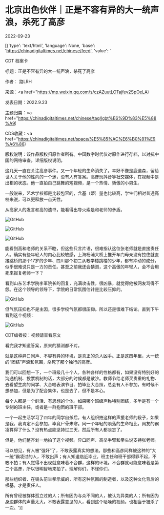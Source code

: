 # 北京出色伙伴｜正是不容有异的大一统声浪，杀死了高彦

2022-09-23

[{'type': 'text/html', 'language': None, 'base': 'https://chinadigitaltimes.net/chinese/feed', 'value': '

CDT 档案卡

标题：正是不容有异的大一统声浪，杀死了高彦

作者： 路LRH

来源：<a href="https://mp.weixin.qq.com/s/czAZuutLOTajfev2SpOeLA)

发表日期：2022.9.23

主题归类：<a href="https://chinadigitaltimes.net/chinese/tag/lgbt%E6%9D%83%E5%88%A9)

CDS收藏：<a href="https://chinadigitaltimes.net/space/%E5%85%AC%E6%B0%91%E9%A6%86)

版权说明：该作品版权归原作者所有。中国数字时代仅对原作进行存档，以对抗中国的网络审查。详细版权说明。





这几天一直在关注高彦事件。又一个年轻的生命消失了。幸好不像是鹿道森，留给世人关于他的性向的一个迷，没有人有答案。高彦玩抖音等社交媒体，在视频中是出柜的状态。他一直拍自己跳舞的短视频，是一个热情、骄傲的小男生。

一般说来，艺术学校都是比较包容的，含基（姬）量也比较高，学生们相对普通高校来说，可以更释放一点天性。

从高家人的发言和高的遗书，能看得出导火索是和老师的矛盾。

![GitHub](https://chinadigitaltimes.net/chinese/files/2022/09/post-687437-632e42bf18988.)

![GitHub](https://chinadigitaltimes.net/chinese/files/2022/09/post-687437-632e42bf2051c.)

![GitHub](https://chinadigitaltimes.net/chinese/files/2022/09/post-687437-632e42bf2b183.)

能看到高和老师的关系不睦，但这些只言片语，很难指认这位张老师就是直接责任人。确实有些年轻人的内心比较敏感，上海杨浦大桥上推开车门母亲没有拉住就直接跳桥的那个17岁的少年、四川那个初二从教学楼跳楼的少年，都有冲动的成分，似乎很难说只是一方的责任。甚至之前我还会猜测，这个高傲的年轻人，会不会用死来报复老师一下？

看到山东艺术学院李军院长的回复，充满攻击性，很凶暴，就觉得他被网友骂得不怨。在这个领导的领导下，学院的日常氛围估计是比较压抑的。

![GitHub](https://chinadigitaltimes.net/chinese/files/2022/09/post-687437-632e42bf39bbd.)

但气氛压抑也不是主因，很多学校气氛都很压抑。所以还是很难下结论。直到下午看到这个视频：

![GitHub](https://chinadigitaltimes.net/chinese/files/2022/09/截屏2022-09-23-下午3.59.56.png)

CDT编者按：视频请查看原文

看完我才知道答案，原来的猜测都不对。

就是这种异口同声、不容有异的环境，是真正的杀人凶手。正是这四年里，大一统的“团结”声浪和氛围，杀死了那个独行的高彦。

我们可以回想一下，一个班级几十个人，各种各样的性格都有，如果没有特别好的沟通机制、投票机制的话，大部分的时候都是散沙。教师节给老师买贵重的礼物、去看望生病的同学、大合唱表演节目、拍毕业大合照，总会有人不参加，有时候不想参加，但是为了配合集体，也是去了，但不是本心。

每个人都是一个鲜活、有思想的个体。如果哪个班级声称特别团结，多半是有一个专制的班主任，或者是一群抱团的班干部。

一个一起生活学习了四年的同学自杀后，有人组织拍这样的声援老师的段子，如果是我，我肯定不会参加，毕竟尸骨未寒。同一个年轻的陨落的生命相比，网友的霸凌算得了什么？没有热点能坚持过三天，然后所有人都淡忘了。

但是，他们整齐划一地拍了这个视频。异口同声、高举手臂和拳头说支持张老师。

可以想见，有人被“强奸”了，不敢表露真实的想法。那些和高彦同样被这种的“大一统”霸凌过的人，不敢出声；有人知道临近毕业，班主任和班干部得罪不起，不敢不拍；有人觉得不出现就意味着不合群，这样的环境，不合群就可能意味着是第二个高彦，所以很明智地来拍了。理解你们，不怪你们。

那些组织者、在镜头前举拳示威的，所有这种氛围的制造者，以及这种文化背后的根基，才是责任人。

所有曾经被群体孤立过的人；所有因为与众不同的人，被认为异类的人；所有因为身边群体的声量太大，不敢表露意见的人，看到这个聒噪的视频，也相当于被杀了一次。'}]